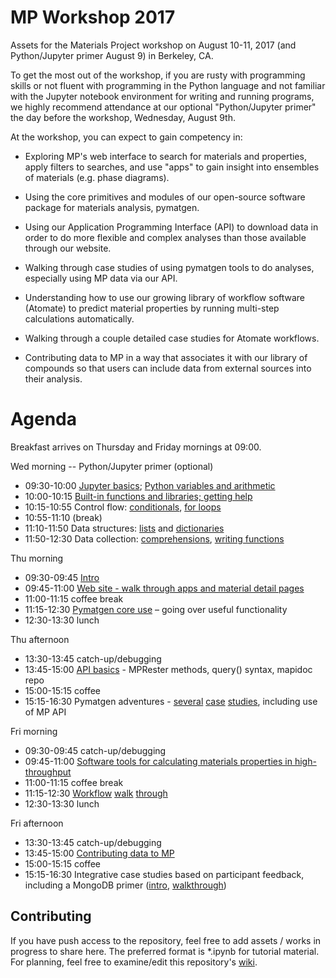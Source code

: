 # MP Workshop 2017
Assets for the Materials Project workshop on August 10-11, 2017 (and Python/Jupyter primer August 9) in Berkeley, CA.

To get the most out of the workshop, if you are rusty with programming skills or not fluent with programming in the Python language and not familiar with the Jupyter notebook environment for writing and running programs, we highly recommend attendance at our optional "Python/Jupyter primer" the day before the workshop, Wednesday, August 9th.

At the workshop, you can expect to gain competency in:

* Exploring MP's web interface to search for materials and properties, apply filters to searches, and use "apps" to gain insight into ensembles of materials (e.g. phase diagrams).

* Using the core primitives and modules of our open-source software package for materials analysis, pymatgen.

* Using our Application Programming Interface (API) to download data in order to do more flexible and complex analyses than those available through our website.

* Walking through case studies of using pymatgen tools to do analyses, especially using MP data via our API.

* Understanding how to use our growing library of workflow software (Atomate) to predict material properties by running multi-step calculations automatically.

* Walking through a couple detailed case studies for Atomate workflows.

* Contributing data to MP in a way that associates it with our library of compounds so that users can include data from external sources into their analysis.

# Agenda

Breakfast arrives on Thursday and Friday mornings at 09:00.

Wed morning -- Python/Jupyter primer (optional)
* 09:30-10:00 [Jupyter basics](python-primer/episodes/Introduction%20and%20Jupyter%20Use.ipynb); [Python variables and arithmetic](python-primer/episodes/Variables%20and%20built-in%20functions.ipynb)
* 10:00-10:15 [Built-in functions and libraries; getting help](python-primer/episodes/Variables%20and%20built-in%20functions.ipynb)
* 10:15-10:55 Control flow: [conditionals](python-primer/episodes/Conditionals.ipynb), [for loops](python-primer/episodes/For%20loops.ipynb)
* 10:55-11:10 (break)
* 11:10-11:50 Data structures: [lists](python-primer/episodes/Lists.ipynb) and [dictionaries](python-primer/episodes/Dictionaries.ipynb)
* 11:50-12:30 Data collection: [comprehensions](python-primer/episodes/Comprehensions.ipynb), [writing functions](python-primer/episodes/Writing%20Functions.ipynb)

Thu morning
* 09:30-09:45 [Intro](Intro_Persson.pdf)
* 09:45-11:00 [Web site - walk through apps and material detail pages](website/website_walkthrough.ipynb)
* 11:00-11:15 coffee break
* 11:15-12:30 [Pymatgen core use](pymatgen/core/pymatgen_core.ipynb) – going over useful functionality
* 12:30-13:30 lunch

Thu afternoon
* 13:30-13:45 catch-up/debugging
* 13:45-15:00 [API basics](API_use/api_use_2017.ipynb) - MPRester methods, query() syntax, mapidoc repo
* 15:00-15:15 coffee
* 15:15-16:30 Pymatgen adventures - [several](pymatgen/Thermochemistry.ipynb) [case](pymatgen/Electronic%20Structure.ipynb) [studies](pymatgen/Epitaxial%20Analysis.ipynb), including use of MP API

Fri morning
* 09:30-09:45 catch-up/debugging
* 09:45-11:00 [Software tools for calculating materials properties in high-throughput](Atomate/Intro_Session_Lecture.pdf)
* 11:00-11:15 coffee break
* 11:15-12:30 [Workflow](Atomate/Overview.ipynb) [walk](Atomate/ElectronicStructure.ipynb) [through](Atomate/ElasticTensor.ipynb)
* 12:30-13:30 lunch

Fri afternoon
* 13:30-13:45 catch-up/debugging
* 13:45-15:00 [Contributing data to MP](mpcontribs/mpcontribs.ipynb)
* 15:00-15:15 coffee
* 15:15-16:30 Integrative case studies based on participant feedback, including a MongoDB primer ([intro](mongo-primer/mongo-primer.pdf), [walkthrough](mongo-primer/mongo-primer.ipynb))

## Contributing

If you have push access to the repository, feel free to add assets / works in
progress to share here. The preferred format is *.ipynb for tutorial material.
For planning, feel free to examine/edit this
repository's [wiki](https://github.com/materialsproject/workshop-2017/wiki).
